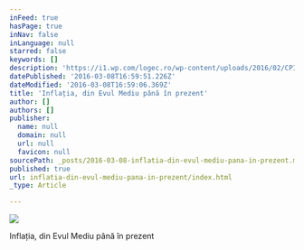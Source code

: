 ```yaml
---
inFeed: true
hasPage: true
inNav: false
inLanguage: null
starred: false
keywords: []
description: 'https://i1.wp.com/logec.ro/wp-content/uploads/2016/02/CPI-Norvegia.jpg?w=700'
datePublished: '2016-03-08T16:59:51.226Z'
dateModified: '2016-03-08T16:59:06.369Z'
title: 'Inflația, din Evul Mediu până în prezent'
author: []
authors: []
publisher:
  name: null
  domain: null
  url: null
  favicon: null
sourcePath: _posts/2016-03-08-inflatia-din-evul-mediu-pana-in-prezent.md
published: true
url: inflatia-din-evul-mediu-pana-in-prezent/index.html
_type: Article

---
```

![](https://the-grid-user-content.s3-us-west-2.amazonaws.com/5765a55f-87a8-4dae-a49a-a2add42c0fdb.jpg)

Inflația, din Evul Mediu până în prezent